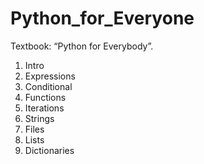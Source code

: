 # Python_for_Everyone
Textbook: “Python for Everybody”.

1. Intro
2. Expressions
3. Conditional
4. Functions
5. Iterations
6. Strings
7. Files
8. Lists
9. Dictionaries
